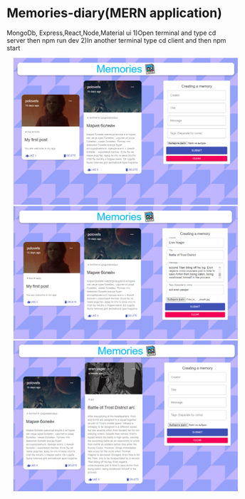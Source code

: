# Memories-diary(MERN application)
MongoDb, Express,React,Node,Material ui
1)Open terminal and type cd server then npm run dev
2)In another terminal type cd client and then npm start

<img src="MernScreen_1.png" alt="minesweeper" style="margin-left: 15px;" />
<img src="MernScreen_2.png" alt="minesweeper" style="margin-left: 15px;" />
<img src="MernScreen_3.png" alt="minesweeper" style="margin-left: 15px;" />
